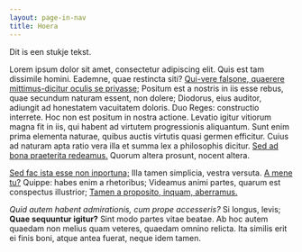 ```yaml
---
layout: page-in-nav
title: Hoera
---
```


Dit is een stukje tekst.

Lorem ipsum dolor sit amet, consectetur adipiscing elit. Quis est tam dissimile homini. Eademne, quae restincta siti? <a href="http://loripsum.net/" target="_blank">Qui-vere falsone, quaerere mittimus-dicitur oculis se privasse;</a> Positum est a nostris in iis esse rebus, quae secundum naturam essent, non dolere; Diodorus, eius auditor, adiungit ad honestatem vacuitatem doloris. Duo Reges: constructio interrete. Hoc non est positum in nostra actione. Levatio igitur vitiorum magna fit in iis, qui habent ad virtutem progressionis aliquantum. Sunt enim prima elementa naturae, quibus auctis vírtutis quasi germen efficitur. Cuius ad naturam apta ratio vera illa et summa lex a philosophis dicitur. <a href="http://loripsum.net/" target="_blank">Sed ad bona praeterita redeamus.</a> Quorum altera prosunt, nocent altera.

<p><a href="http://loripsum.net/" target="_blank">Sed fac ista esse non inportuna;</a> Illa tamen simplicia, vestra versuta. <a href="http://loripsum.net/" target="_blank">A mene tu?</a> Quippe: habes enim a rhetoribus; Videamus animi partes, quarum est conspectus illustrior; <a href="http://loripsum.net/" target="_blank">Tamen a proposito, inquam, aberramus.</a> </p>

<i>Quid autem habent admirationis, cum prope accesseris?</i> Si longus, levis; <b>Quae sequuntur igitur?</b> Sint modo partes vitae beatae. Ab hoc autem quaedam non melius quam veteres, quaedam omnino relicta. Ita similis erit ei finis boni, atque antea fuerat, neque idem tamen.